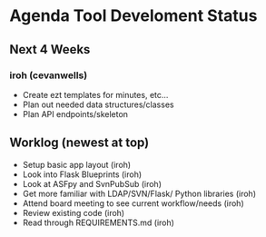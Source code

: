 # Agenda Tool Develoment Status

## Next 4 Weeks

### iroh (cevanwells)

* Create ezt templates for minutes, etc...
* Plan out needed data structures/classes
* Plan API endpoints/skeleton

## Worklog (newest at top)

* Setup basic app layout (iroh)
* Look into Flask Blueprints (iroh)
* Look at ASFpy and SvnPubSub (iroh)
* Get more familiar with LDAP/SVN/Flask/ Python libraries (iroh)
* Attend board meeting to see current workflow/needs (iroh)
* Review existing code (iroh)
* Read through REQUIREMENTS.md (iroh)